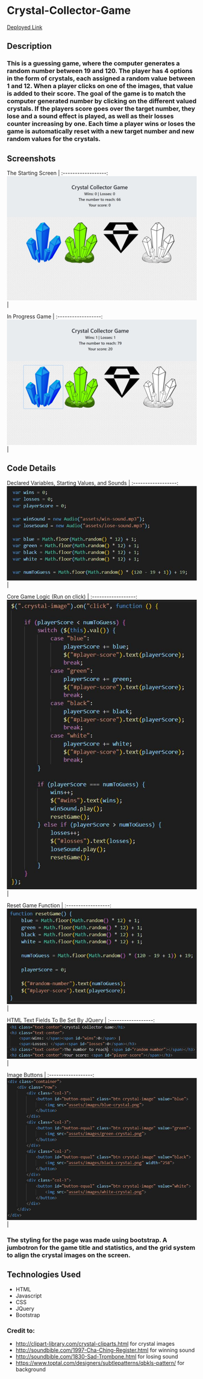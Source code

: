 # Crystal-Collector-Game

[Deployed Link](https://mxweidmer.github.io/Crystal-Collector-Game/)

## Description
### This is a guessing game, where the computer generates a random number between 19 and 120. The player has 4 options in the form of crystals, each assigned a random value between 1 and 12. When a player clicks on one of the images, that value is added to their score. The goal of the game is to match the computer generated number by clicking on the different valued crystals. If the players score goes over the target number, they lose and a sound effect is played, as well as their losses counter increasing by one. Each time a player wins or loses the game is automatically reset with a new target number and new random values for the crystals.

## Screenshots

The Starting Screen |
:------------------:
![Starting Screen](https://github.com/mxweidmer/Crystal-Collector-Game/blob/master/assets/images/gamescreen.JPG) |

In Progress Game |
:------------------:
![In Progress Game](https://github.com/mxweidmer/Crystal-Collector-Game/blob/master/assets/images/in-progress.JPG) |

## Code Details

Declared Variables, Starting Values, and Sounds |
:------------------:
![Declared Variables, Starting Values, and Sounds](https://github.com/mxweidmer/Crystal-Collector-Game/blob/master/assets/images/var.JPG) |

Core Game Logic (Run on click) |
:------------------:
![Core Game Logic, Run on click](https://github.com/mxweidmer/Crystal-Collector-Game/blob/master/assets/images/core.JPG) |

Reset Game Function |
:------------------:
![Reset Game Function](https://github.com/mxweidmer/Crystal-Collector-Game/blob/master/assets/images/reset-function.JPG) |

HTML Text Fields To Be Set By JQuery |
:------------------:
![HTML Text](https://github.com/mxweidmer/Crystal-Collector-Game/blob/master/assets/images/html-text.JPG) |

Image Buttons |
:------------------:
![HTML Images](https://github.com/mxweidmer/Crystal-Collector-Game/blob/master/assets/images/html-img.JPG) |

### The styling for the page was made using bootstrap.  A jumbotron for the game title and statistics, and the grid system to align the crystal images on the screen.

## Technologies Used
* HTML
* Javascript
* CSS
* JQuery
* Bootstrap


### Credit to:
* http://clipart-library.com/crystal-cliparts.html for crystal images
* http://soundbible.com/1997-Cha-Ching-Register.html for winning sound
* http://soundbible.com/1830-Sad-Trombone.html for losing sound
* https://www.toptal.com/designers/subtlepatterns/qbkls-pattern/ for background